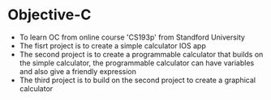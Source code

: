 # Objective-C
- To learn OC from online course 'CS193p' from Standford University
- The fisrt project is to create a simple calculator IOS app
- The second project is to create a programmable calculator that builds on the simple calculator, the programmable calculator can have variables and also give a friendly expression
- The third project is to build on the second project to create a graphical calculator
